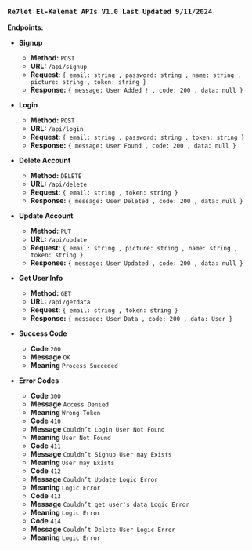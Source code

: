 ### `Re7let El-Kalemat APIs V1.0 Last Updated 9/11/2024`

**Endpoints:**

- **Signup**

    - **Method:** `POST`
    - **URL:** `/api/signup`
    - **Request:** `{ email: string , password: string , name: string , picture: string , token: string }`
    - **Response:** `{ message: User Added ! , code: 200 , data: null }`

- **Login**

    - **Method:** `POST`
    - **URL:** `/api/login`
    - **Request:** `{ email: string , password: string , token: string }`
    - **Response:** `{ message: User Found , code: 200 , data: null }`

- **Delete Account**

    - **Method:** `DELETE`
    - **URL:** `/api/delete`
    - **Request:** `{ email: string , token: string }`
    - **Response:** `{ message: User Deleted , code: 200 , data: null }`

- **Update Account**

    - **Method:** `PUT`
    - **URL:** `/api/update`
    - **Request:** `{ email: string , picture: string , name: string , token: string }`
    - **Response:** `{ message: User Updated , code: 200 , data: null }`

- **Get User Info**

    - **Method:** `GET`
    - **URL:** `/api/getdata`
    - **Request:** `{ email: string , token: string }`
    - **Response:** `{ message: User Data , code: 200 , data: User }`
  
- **Success Code**
  - **Code** `200`
  - **Message** `OK`
  - **Meaning** `Process Succeded`

- **Error Codes**
  - **Code** `300`
  - **Message** `Access Denied`
  - **Meaning** `Wrong Token`
  - **Code** `410`
  - **Message** `Couldn’t Login User Not Found`
  - **Meaning** `User Not Found`
  - **Code** `411`
  - **Message** `Couldn’t Signup User may Exists`
  - **Meaning** `User may Exists`
  - **Code** `412`
  - **Message** `Couldn’t Update Logic Error`
  - **Meaning** `Logic Error`
  - **Code** `413`
  - **Message** `Couldn’t get user's data Logic Error`
  - **Meaning** `Logic Error`
  - **Code** `414`
  - **Message** `Couldn’t Delete User Logic Error`
  - **Meaning** `Logic Error`